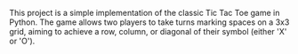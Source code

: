 This project is a simple implementation of the classic Tic Tac Toe game in Python. The game allows two players to take turns marking spaces on a 3x3 grid, aiming to achieve a row, column, or diagonal of their symbol (either 'X' or 'O').

